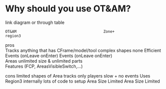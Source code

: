 # Why should you use OT&AM?

link diagram or through table

	OT&AM 						                Zone+ 				        region3
pros	
    Tracks anything that has CFrame/model/tool	complex shapes 			        none
	Efficient					                Events (onLeave onEnter)
	Events (onLeave onEnter)		
	Areas unlimited size & unlimited parts		
	Features (FCP, AreasVisibleSwitch,...)

 
cons 
 limited shapes of Area		tracks only players 		                slow + no events
							Uses Region3 internally		                lots of code to setup
							Area Size Limited		                    Area Size Limited
	


